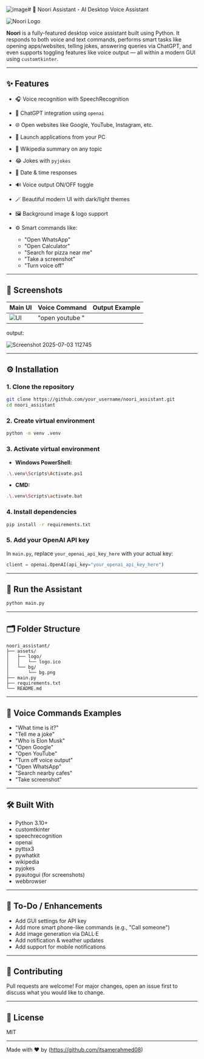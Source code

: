 ![image](https://github.com/user-attachments/assets/dbf34f12-0bfe-4fd4-bfc0-3cc9f68cc9d7)# 🌟 Noori Assistant - AI Desktop Voice Assistant

![Noori Logo](assets/logo/logo.png)

**Noori** is a fully-featured desktop voice assistant built using Python. It responds to both voice and text commands, performs smart tasks like opening apps/websites, telling jokes, answering queries via ChatGPT, and even supports toggling features like voice output — all within a modern GUI using `customtkinter`.

---

## ✨ Features

* 🎧 Voice recognition with SpeechRecognition
* 🧠 ChatGPT integration using `openai`
* 🌐 Open websites like Google, YouTube, Instagram, etc.
* 📱 Launch applications from your PC
* 📖 Wikipedia summary on any topic
* 😂 Jokes with `pyjokes`
* 📆 Date & time responses
* 🔊 Voice output ON/OFF toggle
* 🪄 Beautiful modern UI with dark/light themes
* 🖼️ Background image & logo support
* ⚙️ Smart commands like:

  * "Open WhatsApp"
  * "Open Calculator"
  * "Search for pizza near me"
  * "Take a screenshot"
  * "Turn voice off"

---

## 📸 Screenshots

| Main UI                 | Voice Command     |Output Example       |
| ----------------------- | ----------------- |-------------------- |
| ![UI](assets/bg/bg.png) | "open youtube " ||


output: 

![Screenshot 2025-07-03 112745](https://github.com/user-attachments/assets/b4fbd017-ebe6-4abd-a295-ccadfcc0fb4b)



---

## ⚙️ Installation

### 1. Clone the repository

```bash
git clone https://github.com/your_username/noori_assistant.git
cd noori_assistant
```

### 2. Create virtual environment

```bash
python -m venv .venv
```

### 3. Activate virtual environment

* **Windows PowerShell:**

```bash
.\.venv\Scripts\Activate.ps1
```

* **CMD:**

```bash
.\.venv\Scripts\activate.bat
```

### 4. Install dependencies

```bash
pip install -r requirements.txt
```

### 5. Add your OpenAI API key

In `main.py`, replace `your_openai_api_key_here` with your actual key:

```python
client = openai.OpenAI(api_key="your_openai_api_key_here")
```

---

## 🚀 Run the Assistant

```bash
python main.py
```

---

## 🗂️ Folder Structure

```
noori_assistant/
├── assets/
│   ├── logo/
│   │   └── logo.ico
│   └── bg/
│       └── bg.png
├── main.py
├── requirements.txt
└── README.md
```

---

## 🧐 Voice Commands Examples

* "What time is it?"
* "Tell me a joke"
* "Who is Elon Musk"
* "Open Google"
* "Open YouTube"
* "Turn off voice output"
* "Open WhatsApp"
* "Search nearby cafes"
* "Take screenshot"

---

## 🛠️ Built With

* Python 3.10+
* customtkinter
* speechrecognition
* openai
* pyttsx3
* pywhatkit
* wikipedia
* pyjokes
* pyautogui (for screenshots)
* webbrowser

---

## 📌 To-Do / Enhancements

* Add GUI settings for API key
* Add more smart phone-like commands (e.g., "Call someone")
* Add image generation via DALL·E
* Add notification & weather updates
* Add support for mobile notifications

---

## 🤝 Contributing

Pull requests are welcome! For major changes, open an issue first to discuss what you would like to change.

---

## 📄 License

MIT

---

Made with ❤️ by (https://github.com/itsamerahmed08)
